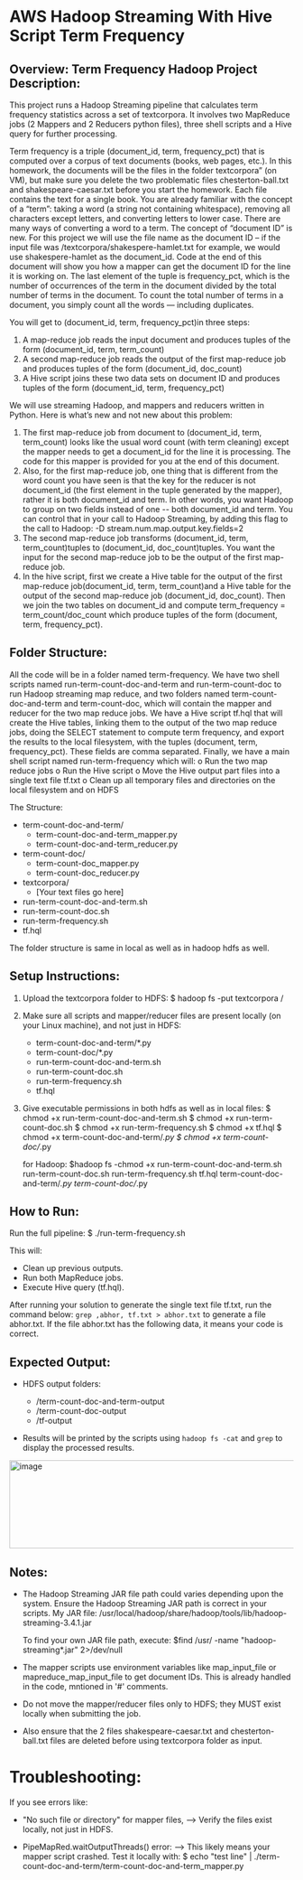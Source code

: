 # AWS Hadoop Streaming With Hive Script Term Frequency

## Overview: Term Frequency Hadoop Project Description:

This project runs a Hadoop Streaming pipeline that calculates term frequency statistics across a set of textcorpora. It involves two MapReduce jobs (2 Mappers and 2 Reducers python files), three shell scripts and a Hive query for further processing.

Term frequency is a triple (document_id, term, frequency_pct) that is computed over a corpus of text documents (books, web pages, etc.). In this homework, the documents will be the files in the folder textcorpora” (on VM), but make sure you delete the two problematic files chesterton-ball.txt and shakespeare-caesar.txt before you start the homework. Each file contains the text for a single book. You are already familiar with the concept of a “term”: taking a word (a string not containing whitespace), removing all characters except letters, and converting letters to lower case. There are many ways of converting a word to a term. The concept of “document ID” is new. For this project we will use the file name as the document ID – if the input file was /textcorpora/shakespere-hamlet.txt for example, we would use shakespere-hamlet as the document_id. Code at the end of this document will show you how a mapper can get the document ID for the line it is working on. The last element of the tuple is frequency_pct, which is the number of occurrences of the term in the document divided by the total number of terms in the document. To count the total number of terms in a document, you simply count all the words — including duplicates.

You will get to (document_id, term, frequency_pct)in three steps:
1. A map-reduce job reads the input document and produces tuples of the form (document_id, term, term_count)
2. A second map-reduce job reads the output of the first map-reduce job and produces tuples of the form (document_id, doc_count)
3. A Hive script joins these two data sets on document ID and produces tuples of the form (document_id, term, frequency_pct)

We will use streaming Hadoop, and mappers and reducers written in Python. Here is what’s new and not new about this problem:
1. The first map-reduce job from document to (document_id, term, term_count) looks like the usual word count (with term cleaning) except the mapper needs to get a document_id for the line it is processing. The code for this mapper is provided for you at the end of this document.
2. Also, for the first map-reduce job, one thing that is different from the word count you have seen is that the key for the reducer is not document_id (the first element in the tuple generated by the mapper), rather it is both document_id and term. In other words, you want Hadoop to group on two fields instead of one -- both document_id and term. You can control that in your call to Hadoop Streaming, by adding this flag to the call to Hadoop: -D stream.num.map.output.key.fields=2
3. The second map-reduce job transforms (document_id, term, term_count)tuples to (document_id, doc_count)tuples. You want the input for the second map-reduce job to be the output of the first map-reduce job.
4. In the hive script, first we create a Hive table for the output of the first map-reduce job(document_id, term, term_count)and a Hive table for the output of the second map-reduce job (document_id, doc_count). Then we join the two tables on document_id and compute term_frequency = term_count/doc_count which produce tuples of the form (document, term, frequency_pct).

## Folder Structure:

All the code will be in a folder named term-frequency. We have two shell scripts named run-term-count-doc-and-term and run-term-count-doc to run Hadoop streaming map reduce, and two folders named term-count-doc-and-term and term-count-doc, which will contain the mapper and reducer for the two map reduce jobs. We have a Hive script tf.hql that will create the Hive tables, linking them to the output of the two map reduce jobs, doing the SELECT statement to compute term frequency, and export the results to the local filesystem, with the tuples (document, term, frequency_pct). These fields are comma separated. Finally, we have a main shell script named run-term-frequency which will:
o Run the two map reduce jobs
o Run the Hive script
o Move the Hive output part files into a single text file tf.txt
o Clean up all temporary files and directories on the local filesystem and on HDFS

The Structure:
- term-count-doc-and-term/
    - term-count-doc-and-term_mapper.py
    - term-count-doc-and-term_reducer.py
- term-count-doc/
    - term-count-doc_mapper.py
    - term-count-doc_reducer.py
- textcorpora/
    - [Your text files go here]
- run-term-count-doc-and-term.sh
- run-term-count-doc.sh
- run-term-frequency.sh
- tf.hql

The folder structure is same in local as well as in hadoop hdfs as well.

## Setup Instructions:

1. Upload the textcorpora folder to HDFS:
   $ hadoop fs -put textcorpora /

2. Make sure all scripts and mapper/reducer files are present locally (on your Linux machine), and not just in HDFS:
   - term-count-doc-and-term/*.py
   - term-count-doc/*.py
   - run-term-count-doc-and-term.sh
   - run-term-count-doc.sh
   - run-term-frequency.sh
   - tf.hql

3. Give executable permissions in both hdfs as well as in local files:
   $ chmod +x run-term-count-doc-and-term.sh
   $ chmod +x run-term-count-doc.sh
   $ chmod +x run-term-frequency.sh
   $ chmod +x tf.hql
   $ chmod +x term-count-doc-and-term/*.py
   $ chmod +x term-count-doc/*.py

   for Hadoop:
   $hadoop fs -chmod +x run-term-count-doc-and-term.sh run-term-count-doc.sh run-term-frequency.sh tf.hql term-count-doc-and-term/*.py term-count-doc/*.py

## How to Run:
Run the full pipeline:
$ ./run-term-frequency.sh

This will:
- Clean up previous outputs.
- Run both MapReduce jobs.
- Execute Hive query (tf.hql).

After running your solution to generate the single text file tf.txt, run the command below:
`grep ,abhor, tf.txt > abhor.txt`
to generate a file abhor.txt. If the file abhor.txt has the following data, it means your code is correct.

## Expected Output:
- HDFS output folders:
  - /term-count-doc-and-term-output
  - /term-count-doc-output
  - /tf-output

- Results will be printed by the scripts using `hadoop fs -cat` and `grep` to display the processed results.

<img width="878" height="156" alt="image" src="https://github.com/user-attachments/assets/0e772ce4-002d-4b00-95ad-204bd6ad9efb" />


## Notes:
- The Hadoop Streaming JAR file path could varies depending upon the system. Ensure the Hadoop Streaming JAR path is correct in your scripts. My JAR file:
  /usr/local/hadoop/share/hadoop/tools/lib/hadoop-streaming-3.4.1.jar

  To find your own JAR file path, execute:
  $find /usr/ -name "hadoop-streaming*.jar" 2>/dev/null

- The mapper scripts use environment variables like map_input_file or mapreduce_map_input_file to get document IDs. This is already handled in the code, mntioned in '#' comments.

- Do not move the mapper/reducer files only to HDFS; they MUST exist locally when submitting the job.

- Also ensure that the 2 files shakespeare-caesar.txt and chesterton-ball.txt files are deleted before using textcorpora folder as input.

# Troubleshooting:
If you see errors like:
- "No such file or directory" for mapper files,
  --> Verify the files exist locally, not just in HDFS.

- PipeMapRed.waitOutputThreads() error:
  --> This likely means your mapper script crashed. Test it locally with:
      $ echo "test line" | ./term-count-doc-and-term/term-count-doc-and-term_mapper.py
